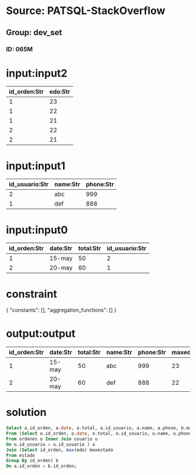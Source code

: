 # Source: PATSQL-StackOverflow
## Group: dev_set
### ID: 065M

# input:input2

| id_orden:Str | edo:Str |
|---|---|
| 1 | 23 |
| 1 | 22 |
| 1 | 21 |
| 2 | 22 |
| 2 | 21 |

# input:input1

| id_usuario:Str | name:Str | phone:Str |
|---|---|---|
| 2 | abc | 999 |
| 1 | def | 888 |

# input:input0

| id_orden:Str | date:Str | total:Str | id_usuario:Str |
|---|---|---|---|
| 1 | 15-may | 50 | 2 |
| 2 | 20-may | 60 | 1 |

# constraint

{
  "constants": [],
  "aggregation_functions": []
}

# output:output

| id_orden:Str | date:Str | total:Str | name:Str | phone:Str | maxedo:Str |
|---|---|---|---|---|---|
| 1 | 15-may | 50 | abc | 999 | 23 |
| 2 | 20-may | 60 | def | 888 | 22 |

# solution

```sql
Select a.id_orden, a.date, a.total, a.id_usuario, a.name, a.phone, b.maxestado
From (Select o.id_orden, o.date, o.total, o.id_usuario, u.name, u.phone 
From ordenes o Inner Join usuario u
On o.id_usuario = u.id_usuario ) a 
Join (Select id_orden, max(edo) maxestado
From estado
Group By id_orden) b
On a.id_orden = b.id_orden;
```
